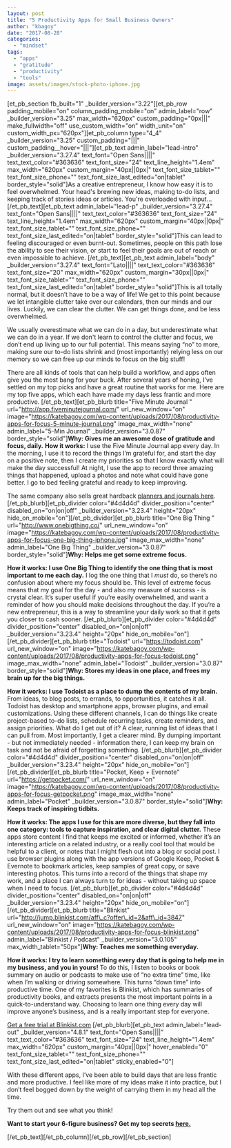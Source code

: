 ```yaml
---
layout: post
title: "5 Productivity Apps for Small Business Owners"
author: "kbagoy"
date: "2017-08-28"
categories: 
  - "mindset"
tags: 
  - "apps"
  - "gratitude"
  - "productivity"
  - "tools"
image: assets/images/stock-photo-iphone.jpg
---
```


\[et\_pb\_section fb\_built="1" \_builder\_version="3.22"\]\[et\_pb\_row padding\_mobile="on" column\_padding\_mobile="on" admin\_label="row" \_builder\_version="3.25" max\_width="620px" custom\_padding="0px|||" make\_fullwidth="off" use\_custom\_width="on" width\_unit="on" custom\_width\_px="620px"\]\[et\_pb\_column type="4\_4" \_builder\_version="3.25" custom\_padding="|||" custom\_padding\_\_hover="|||"\]\[et\_pb\_text admin\_label="lead-intro" \_builder\_version="3.27.4" text\_font="Open Sans||||" text\_text\_color="#363636" text\_font\_size="24" text\_line\_height="1.4em" max\_width="620px" custom\_margin="40px||0px|" text\_font\_size\_tablet="" text\_font\_size\_phone="" text\_font\_size\_last\_edited="on|tablet" border\_style="solid"\]As a creative entrepreneur, I know how easy it is to feel overwhelmed. Your head's brewing new ideas, making to-do lists, and keeping track of stories ideas or articles. You're overloaded with input... \[/et\_pb\_text\]\[et\_pb\_text admin\_label="lead-p" \_builder\_version="3.27.4" text\_font="Open Sans||||" text\_text\_color="#363636" text\_font\_size="24" text\_line\_height="1.4em" max\_width="620px" custom\_margin="40px||0px|" text\_font\_size\_tablet="" text\_font\_size\_phone="" text\_font\_size\_last\_edited="on|tablet" border\_style="solid"\]This can lead to feeling discouraged or even burnt-out. Sometimes, people on this path lose the ability to see their vision, or start to feel their goals are out of reach or even impossible to achieve. \[/et\_pb\_text\]\[et\_pb\_text admin\_label="body" \_builder\_version="3.27.4" text\_font="Lato||||" text\_text\_color="#363636" text\_font\_size="20" max\_width="620px" custom\_margin="30px||0px|" text\_font\_size\_tablet="" text\_font\_size\_phone="" text\_font\_size\_last\_edited="on|tablet" border\_style="solid"\]This is all totally normal, but it doesn’t have to be a way of life! We get to this point because we let intangible clutter take over our calendars, then our minds and our lives. Luckily, we can clear the clutter. We can get things done, and be less overwhelmed.

We usually overestimate what we can do in a day, but underestimate what we can do in a year. If we don't learn to control the clutter and focus, we don’t end up living up to our full potential. This means saying “no” to more, making sure our to-do lists shrink and (most importantly) relying less on our memory so we can free up our minds to focus on the big stuff!

There are all kinds of tools that can help build a workflow, and apps often give you the most bang for your buck. After several years of honing, I’ve settled on my top picks and have a great routine that works for me. Here are my top five apps, which each have made my days less frantic and more productive. \[/et\_pb\_text\]\[et\_pb\_blurb title="Five Minute Journal " url="http://app.fiveminutejournal.com/" url\_new\_window="on" image="https://katebagoy.com/wp-content/uploads/2017/08/productivity-apps-for-focus-5-minute-journal.png" image\_max\_width="none" admin\_label="5-Min Journal" \_builder\_version="3.0.87" border\_style="solid"\]**Why: Gives me an awesome dose of gratitude and focus, daily.** **How it works:** I use the Five Minute Journal app every day. In the morning, I use it to record the things I’m grateful for, and start the day on a positive note, then I create my priorities so that I know exactly what will make the day successful! At night, I use the app to record three amazing things that happened, upload a photos and note what could have gone better. I go to bed feeling grateful and ready to keep improving.

The same company also sells great hardback [planners and journals here](https://www.intelligentchange.com?rfsn=723246.95f3a). \[/et\_pb\_blurb\]\[et\_pb\_divider color="#4d4d4d" divider\_position="center" disabled\_on="on|on|off" \_builder\_version="3.23.4" height="20px" hide\_on\_mobile="on"\]\[/et\_pb\_divider\]\[et\_pb\_blurb title="One Big Thing " url="http://www.onebigthing.co/" url\_new\_window="on" image="https://katebagoy.com/wp-content/uploads/2017/08/productivity-apps-for-focus-one-big-thing-iphone.jpg" image\_max\_width="none" admin\_label="One Big Thing" \_builder\_version="3.0.87" border\_style="solid"\]**Why: Helps me get some extreme focus.**

**How it works: I use One Big Thing to identify the one thing that is most important to me each day.** I log the one thing that I _must_ do, so there’s no confusion about where my focus should be. This level of extreme focus means that my goal for the day - and also my measure of success - is crystal clear. It’s super useful if you’re easily overwhelmed, and want a reminder of how you should make decisions throughout the day. If you’re a new entrepreneur, this is a way to streamline your daily work so that it gets you closer to cash sooner. \[/et\_pb\_blurb\]\[et\_pb\_divider color="#4d4d4d" divider\_position="center" disabled\_on="on|on|off" \_builder\_version="3.23.4" height="20px" hide\_on\_mobile="on"\]\[/et\_pb\_divider\]\[et\_pb\_blurb title="Todoist" url="https://todoist.com" url\_new\_window="on" image="https://katebagoy.com/wp-content/uploads/2017/08/productivity-apps-for-focus-todoist.png" image\_max\_width="none" admin\_label="Todoist" \_builder\_version="3.0.87" border\_style="solid"\]**Why: Stores my ideas in one place, and frees my brain up for the big things.**

**How it works: I use Todoist as a place to dump the contents of my brain.** From ideas, to blog posts, to errands, to opportunities, it catches it all. Todoist has desktop and smartphone apps, browser plugins, and email customizations. Using these different channels, I can do things like create project-based to-do lists, schedule recurring tasks, create reminders, and assign priorities. What do I get out of it? A clear, running list of ideas that I can pull from. Most importantly, I get a clearer mind. By dumping important - but not immediately needed - information there, I can keep my brain on task and not be afraid of forgetting something. \[/et\_pb\_blurb\]\[et\_pb\_divider color="#4d4d4d" divider\_position="center" disabled\_on="on|on|off" \_builder\_version="3.23.4" height="20px" hide\_on\_mobile="on"\]\[/et\_pb\_divider\]\[et\_pb\_blurb title="Pocket, Keep + Evernote" url="https://getpocket.com/" url\_new\_window="on" image="https://katebagoy.com/wp-content/uploads/2017/08/productivity-apps-for-focus-getpocket.png" image\_max\_width="none" admin\_label="Pocket" \_builder\_version="3.0.87" border\_style="solid"\]**Why: Keeps track of inspiring tidbits.**

**How it works: The apps I use for this are more diverse, but they fall into one category: tools to capture inspiration, and clear digital clutter.** These apps store content I find that keeps me excited or informed, whether it’s an interesting article on a related industry, or a really cool tool that would be helpful to a client, or notes that I might flesh out into a blog or social post. I use browser plugins along with the app versions of Google Keep, Pocket & Evernote to bookmark articles, keep samples of great copy, or save interesting photos. This turns into a record of the things that shape my work, and a place I can always turn to for ideas - without taking up space when I need to focus. \[/et\_pb\_blurb\]\[et\_pb\_divider color="#4d4d4d" divider\_position="center" disabled\_on="on|on|off" \_builder\_version="3.23.4" height="20px" hide\_on\_mobile="on"\]\[/et\_pb\_divider\]\[et\_pb\_blurb title="Blinkist" url="http://jump.blinkist.com/aff\_c?offer\_id=2&aff\_id=3847" url\_new\_window="on" image="https://katebagoy.com/wp-content/uploads/2017/08/productivity-apps-for-focus-blinkist.png" admin\_label="Blinkist / Podcast" \_builder\_version="3.0.105" max\_width\_tablet="50px"\]**Why: Teaches me something everyday.**

**How it works: I try to learn something every day that is going to help me in my business, and you in yours!** To do this, I listen to books or book summary on audio or podcasts to make use of “no extra time” time, like when I’m walking or driving somewhere. This turns “down time” into productive time. One of my favorites is Blinkist, which has summaries of productivity books, and extracts presents the most important points in a quick-to-understand way. Choosing to learn one thing every day will improve anyone’s business, and is a really important step for everyone.

[Get a free trial at Blinkist.com](http://jump.blinkist.com/aff_c?offer_id=2&aff_id=3847) \[/et\_pb\_blurb\]\[et\_pb\_text admin\_label="lead-out" \_builder\_version="4.8.1" text\_font="Open Sans||||" text\_text\_color="#363636" text\_font\_size="24" text\_line\_height="1.4em" max\_width="620px" custom\_margin="40px||0px|" hover\_enabled="0" text\_font\_size\_tablet="" text\_font\_size\_phone="" text\_font\_size\_last\_edited="on|tablet" sticky\_enabled="0"\]

With these different apps, I’ve been able to build days that are less frantic and more productive. I feel like more of my ideas make it into practice, but I don’t feel bogged down by the weight of carrying them in my head all the time.

Try them out and see what you think!

**Want to start your 6-figure business? Get my top secrets [here.](https://go.katebagoy.com/ebook)**

\[/et\_pb\_text\]\[/et\_pb\_column\]\[/et\_pb\_row\]\[/et\_pb\_section\]
